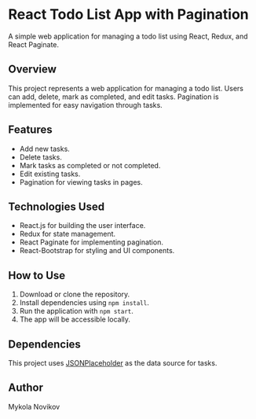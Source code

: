 # React Todo List App with Pagination

A simple web application for managing a todo list using React, Redux, and React Paginate.

## Overview

This project represents a web application for managing a todo list. Users can add, delete, mark as completed, and edit tasks. Pagination is implemented for easy navigation through tasks.

## Features

- Add new tasks.
- Delete tasks.
- Mark tasks as completed or not completed.
- Edit existing tasks.
- Pagination for viewing tasks in pages.

## Technologies Used

- React.js for building the user interface.
- Redux for state management.
- React Paginate for implementing pagination.
- React-Bootstrap for styling and UI components.

## How to Use

1. Download or clone the repository.
2. Install dependencies using `npm install`.
3. Run the application with `npm start`.
4. The app will be accessible locally.

## Dependencies

This project uses [JSONPlaceholder](https://jsonplaceholder.typicode.com/) as the data source for tasks.

## Author

Mykola Novikov


